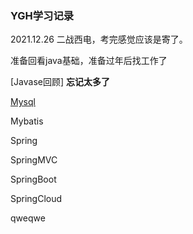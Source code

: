 ### YGH学习记录
2021.12.26 二战西电，考完感觉应该是寄了。

准备回看java基础，准备过年后找工作了

[Javase回顾]
**忘记太多了**

[Mysql](https://github.com/YGH-9/YGH-9.github.io/edit/gh-pages/Mysql)

Mybatis

Spring

SpringMVC

SpringBoot

SpringCloud

qweqwe
